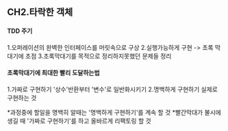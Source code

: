 ## CH2.타락한 객체

#### TDD 주기
1.오퍼레이션의 완벽한 인터페이스를 머릿속으로 구상
2.실행가능하게 구현 -> 초록 막대기에 초점
3.초록막대기를 목적으로 정리하지못했던 문제들 정리

#### 초록막대기에 최대한 빨리 도달하는법
1.가짜로 구현하기
   '상수'반환부터 '변수'로 일반화시키기
2.명백하게 구현하기
   실제로 구현하는 것

*과정중에 할일을 명백히 알때는 '명백하게 구현하기'를 계속 할 것
*빨간막대가 불시에 생길 때 '가짜로 구현하기'를 하고 올바르게 리팩토링 할 것
